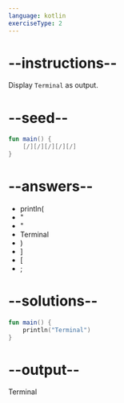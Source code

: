```yaml
---
language: kotlin
exerciseType: 2
---
```


# --instructions--

Display `Terminal` as output.

# --seed--

```kotlin
fun main() {
    [/][/][/][/][/]
}
```

# --answers--

- println(
- "
- "
- Terminal
- )
- ]
- [
- ;

# --solutions--

```kotlin
fun main() {
    println("Terminal")
}
```

# --output--

Terminal
